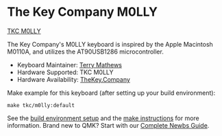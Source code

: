 # The Key Company M0LLY

[TKC M0LLY](https://cdn.shopify.com/s/files/1/1679/2319/files/Molly_Terminal_1024x1024.jpg?v=1529067702)

The Key Company's M0LLY keyboard is inspired by the Apple Macintosh M0110A, and utilizes the AT90USB1286 microcontroller.

* Keyboard Maintainer: [Terry Mathews](https://github.com/TerryMathews/)
* Hardware Supported: TKC M0LLY
* Hardware Availability: [TheKey.Company](https://thekey.company)

Make example for this keyboard (after setting up your build environment):

    make tkc/m0lly:default

See the [build environment setup](https://docs.qmk.fm/#/getting_started_build_tools) and the [make instructions](https://docs.qmk.fm/#/getting_started_make_guide) for more information. Brand new to QMK? Start with our [Complete Newbs Guide](https://docs.qmk.fm/#/newbs).
